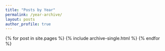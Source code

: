 ```yaml
---
title: "Posts by Year"
permalink: /year-archive/
layout: posts
author_profile: true
---
```


{% for post in site.pages %}
  {% include archive-single.html %}
{% endfor %}